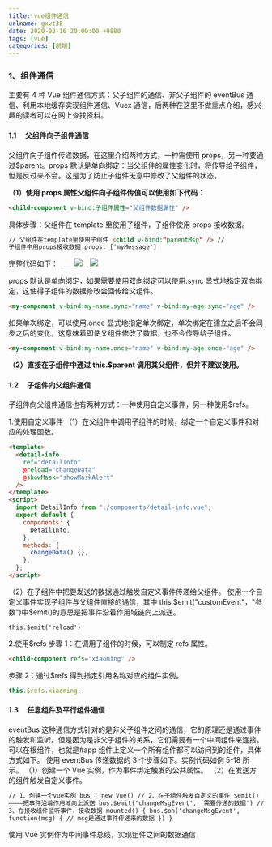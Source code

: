 ```yaml
---
title: vue组件通信
urlname: gxvt38
date: 2020-02-16 20:00:00 +0800
tags: [vue]
categories: [前端]
---
```


### 1、组件通信

主要有 4 种 Vue 组件通信方式：父子组件的通信、非父子组件的 eventBus 通信、利用本地缓存实现组件通信、Vuex 通信，后两种在这里不做重点介绍，感兴趣的读者可以在网上查找资料。

<!-- more -->

#### 1.1 　父组件向子组件通信

父组件向子组件传递数据，在这里介绍两种方式，一种需使用 props，另一种要通过\$parent。props 默认是单向绑定：当父组件的属性变化时，将传导给子组件，但是反过来不会。这是为了防止子组件无意中修改了父组件的状态。
​

**（1）使用 props 属性父组件向子组件传值可以使用如下代码：**

```html
<child-component v-bind:子组件属性="父组件数据属性" />
```

具体步骤：父组件在 template 里使用子组件，子组件使用 props 接收数据。

```html
// 父组件在template里使用子组件 <child v-bind:"parentMsg" /> //
子组件中用props接收数据 props: ['myMessage']
```

完整代码如下：
[   ](http://rn.mobile.ant.design)
[      ](http://rn.mobile.ant.design)![](https://cdn.nlark.com/yuque/0/2020/png/1028501/1596442472786-edce9c76-ad32-4639-9a24-4d58756b1337.png#crop=0&crop=0&crop=1&crop=1&height=78&id=Tz9t9&originHeight=199&originWidth=815&originalType=binary∶=1&rotation=0&showTitle=false&size=0&status=done&style=none&title=&width=320)
[    ](http://rn.mobile.ant.design)![](https://cdn.nlark.com/yuque/0/2020/png/1028501/1596442489191-d2fe0199-4730-427b-aa73-b94a06c14b30.png#crop=0&crop=0&crop=1&crop=1&height=308&id=Cv7EM&originHeight=784&originWidth=815&originalType=binary∶=1&rotation=0&showTitle=false&size=0&status=done&style=none&title=&width=320)

props 默认是单向绑定，如果需要使用双向绑定可以使用.sync 显式地指定双向绑定，这使得子组件的数据修改会回传给父组件。

```html
<my-component v-bind:my-name.sync="name" v-bind:my-age.sync="age" />
```

如果单次绑定，可以使用.once 显式地指定单次绑定，单次绑定在建立之后不会同步之后的变化，这意味着即使父组件修改了数据，也不会传导给子组件。
​

```html
<my-component v-bind:my-name.once="name" v-bind:my-age.once="age" />
```

**（2）直接在子组件中通过 this.\$parent 调用其父组件，但并不建议使用。**
**​**

#### 1.2 　子组件向父组件通信

子组件向父组件通信也有两种方式：一种使用自定义事件，另一种使用\$refs。

1.使用自定义事件
（1）在父组件中调用子组件的时候，绑定一个自定义事件和对应的处理函数。

```html
<template>
  <detail-info
    ref="detailInfo"
    @reload="changeData"
    @showMask="showMaskAlert"
  />
</template>
<script>
  import DetailInfo from "./components/detail-info.vue";
  export default {
    components: {
      DetailInfo,
    },
    methods: {
      changeData() {},
    },
  };
</script>
```

（2）在子组件中把要发送的数据通过触发自定义事件传递给父组件。
使用一个自定义事件实现子组件与父组件直接的通信，其中 this.$emit("customEvent"，"参数")中$emit()的意思是把事件沿着作用域链向上派送。

```vue
this.$emit('reload')
```

2.使用\$refs
步骤 1：在调用子组件的时候，可以制定 refs 属性。

```html
<child-component refs="xiaoming" />
```

步骤 2：通过\$refs 得到指定引用名称对应的组件实例。

```javascript
this.$refs.xiaoming;
```

#### 1.3 　任意组件及平行组件通信

eventBus 这种通信方式针对的是非父子组件之间的通信，它的原理还是通过事件的触发和监听。但是因为是非父子组件的关系，它们需要有一个中间组件来连接。可以在根组件，也就是#app 组件上定义一个所有组件都可以访问到的组件，具体方式如下。
使用 eventBus 传递数据的 3 个步骤如下。实例代码如例 5-18 所示。
（1）创建一个 Vue 实例，作为事件绑定触发的公共属性。
（2）在发送方的组件触发自定义事件。

```html
// 1、创建一个vue实例 bus : new Vue() // 2、在子组件触发自定义的事件 $emit()
————把事件沿着作用域向上派送 bus.$emit('changeMsgEvent', '需要传递的数据') //
3、在接收组件监听事件，接收数据 mounted() { bus.$on('changeMsgEvent',
function(msg) { // msg是通过事件传递来的数据 }) }
```

使用 Vue 实例作为中间事件总线，实现组件之间的数据通信
